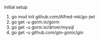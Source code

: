 Initial setup
1. go mod init github.com/Alfred-mk/go-jwt
2. go get -u gorm.io/gorm
3. go get -u gorm.io/driver/mysql
4. go get -u github.com/gin-gonic/gin

